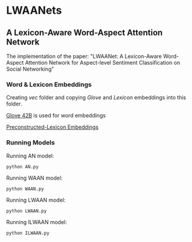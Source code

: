 # LWAANets
## A Lexicon-Aware Word-Aspect Attention Network

The implementation of the paper: "LWAANet: A Lexicon-Aware Word-Aspect Attention Network for Aspect-level Sentiment Classification on Social Networking"

### Word & Lexicon Embeddings

Creating *vec* folder and copying *Glove* and *Lexicon* embeddings into this folder.

[Glove 42B](https://nlp.stanford.edu/projects/glove/) is used for word embeddings

[Preconstructed-Lexicon Embeddings](https://drive.google.com/open?id=1CB1dyhsRGMk0El9ileUgLk49jepHoPjY)

### Running Models

Running AN model:

```
python AN.py
```

Running WAAN model:

```
python WAAN.py
```

Running LWAAN model:

```
python LWAAN.py
```

Running ILWAAN model:

```
python ILWAAN.py
```

